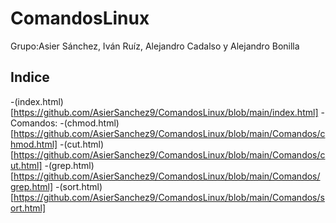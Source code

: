 # ComandosLinux
Grupo:Asier Sánchez, Iván Ruíz, Alejandro Cadalso y Alejandro Bonilla

## Indice
-(index.html)[https://github.com/AsierSanchez9/ComandosLinux/blob/main/index.html]
-Comandos:
    -(chmod.html)[https://github.com/AsierSanchez9/ComandosLinux/blob/main/Comandos/chmod.html]
    -(cut.html)[https://github.com/AsierSanchez9/ComandosLinux/blob/main/Comandos/cut.html]
    -(grep.html)[https://github.com/AsierSanchez9/ComandosLinux/blob/main/Comandos/grep.html]
    -(sort.html)[https://github.com/AsierSanchez9/ComandosLinux/blob/main/Comandos/sort.html]

